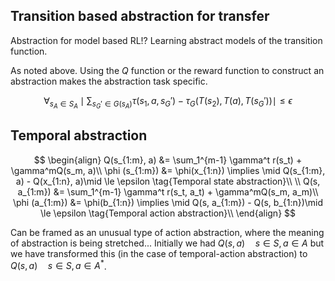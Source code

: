 ## Transition based abstraction for transfer

Abstraction for model based RL!? Learning abstract models of the transition function.

As noted above. Using the $Q$ function or the reward function to construct an abstraction makes the abstraction task specific.

$$
\forall_{s_A \in S_A} \mid \sum_{s_G' \in G(s_A)} \tau(s_1, a, s_G') - \tau_G(T(s_2), T(a),T(s_G'))\mid\le \epsilon
$$

## Temporal abstraction

$$
\begin{align}
Q(s_{1:m}, a) &= \sum_1^{m-1} \gamma^t r(s_t) + \gamma^mQ(s_m, a)\\
\phi (s_{1:m}) &= \phi(x_{1:n}) \implies \mid Q(s_{1:m}, a) - Q(x_{1:n}, a)\mid \le \epsilon \tag{Temporal state abstraction}\\
\\
Q(s, a_{1:m}) &= \sum_1^{m-1} \gamma^t r(s_t, a_t) + \gamma^mQ(s_m, a_m)\\
\phi (a_{1:m}) &= \phi(b_{1:n}) \implies \mid Q(s, a_{1:m}) - Q(s, b_{1:n})\mid \le \epsilon \tag{Temporal action abstraction}\\
\end{align}
$$

Can be framed as an unusual type of action abstraction, where the meaning of abstraction is being stretched...
Initially we had $Q(s,a)\quad s\in S, a\in A$ but we have transformed this (in the case of temporal-action abstraction) to $Q(s,a)\quad s\in S, a\in A^{* }$.
